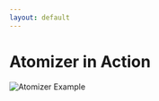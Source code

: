 ```yaml
---
layout: default
---
```


# Atomizer in Action

<div class="mt-8">
  <div class="w-full h-[500px] flex items-center justify-center">
    <img 
      src="/atomizer-example.png" 
      alt="Atomizer Example" 
      class="max-w-full max-h-full object-contain"
    />
  </div>
</div>

<!--
This slide shows a visual example of how Atomizer splits and distributes tests.
The image will demonstrate the actual process of test atomization in action.
-->